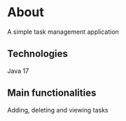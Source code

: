 # About

A simple task management application

## Technologies

Java 17

## Main functionalities

Adding, deleting and viewing tasks
